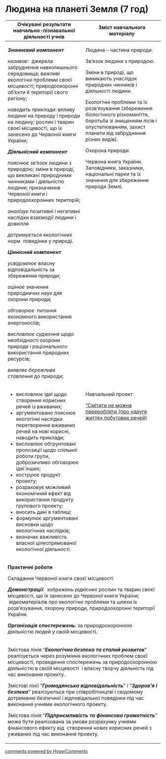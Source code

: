 <div id="hypercomments_widget" class="js-hypercomments-widget invisible"></div>

# Людина на планеті Земля (7 год)

<table>
  <tr>
    <td width="50%" align="center"><b>Очікувані результати навчально-пізнавальної діяльності учнів</b></td>
    <td width="50%" align="center"><b>Зміст навчального матеріалу</b></td>
  </tr>
<tbody>
  <tr>
    <td width="50%" style="vertical-align:top !important;">
<p><strong><em>Знаннєвий компонент</em></strong></p>
<p><em>називає</em>: &nbsp;джерела забруднення навколишнього середовища; важливі екологічні проблеми своєї місцевості; природоохоронні об&rsquo;єкти й території свого регіону;</p>
<p><em>наводить приклади</em>: впливу людини на природу і природи на людину; рослин і тварин своєї місцевості, що їх занесено до Червоної книги України;</p>
<p><strong><em>Діяльнісний компонент</em></strong></p>
<p><em>пояснює</em> зв&rsquo;язок людини з природою; зміни в природі, що викликані природними чинниками і діяльністю людини; призначення Червоної книги і природоохоронних територій;</p>
<p><em>аналізує</em> позитивні і негативні наслідки взаємодії людини і довкілля</p>
<p><em>дотримується </em>екологічних норм &nbsp;поведінки у природі.</p>
<p><strong><em>Ціннісний компонент</em></strong></p>
<p><em>усвідомлює </em>власну відповідальність за збереження природи;</p>
<p><em>оцінює </em>значення природничих наук для охорони природи;</p>
<p><em>обговорює</em> &nbsp;питання економного використання енергоносіїв;</p>
<p><em>висловлює судження</em> щодо необхідності охорони природи і раціонального використання природних ресурсів;</p>
<p><em>виявляє бережливе ставлення</em> до природи;</p>
</td>
    <td width="50%" style="vertical-align:top !important;">
<p>Людина &ndash; частина природи.</p>
<p>Зв&rsquo;язок людини з природою.</p>
<p>Зміни в природі, що виникають унаслідок природних чинників і діяльності людини. &nbsp;</p>
<p>Екологічні проблеми та їх розв&rsquo;язування (збереження біологічного різноманіття, боротьба зі знищенням лісів і опустелюванням, захист планети від забруднення різних видів).</p>
<p>Охорона природи.</p>
<p>Червона книга України. Заповідники, заказники, національні парки та їх значення для збереження природи Землі.</p>
</td>
  </tr>
  <tr>
    <td width="50%" style="vertical-align:top !important;">
<ul>
<li>висловлює ідеї щодо створення корисних речей із вживаних;</li>
<li>аргументовано пояснює екогогічні наслідки перетворення вживаних речей на нові корисні, наводить приклади;</li>
<li>висловлює обгрунтовані пропозиції щодо спільної роботи групи, доброзичливо обговорює ідеї інших;</li>
<li>коструює продукт проекту;</li>
<li>розраховує можливий економічний ефект від використання продукту групового проекту;</li>
<li>вносить дані в таблиці;</li>
<li>формулює аргументовані висновки щодо екологічних наслідків;</li>
<li>визначає важливість власної цілеспрямованої екологічної діяльності.</li>
</ul>
</td>
    <td width="50%" style="vertical-align:top !important;">
<p>Навчальний проект</p>
<p><a href="http://prirodaprojects.blogspot.com/2017/03/blog-post.html">&ldquo;Смітити не можна переробляти (про &laquo;друге життя&raquo; побутових речей)</a></p>
</td>
  </tr>
    <tr>
    <td style="vertical-align:top !important;" colspan="2">
<p><strong>Практичні роботи</strong></p>
<p>Складання Червоної книги своєї місцевості</p>
<p><strong><em>Демонстрації</em></strong>: &nbsp;зображень рідкісних рослин та тварин своєї місцевості, що їх занесено до Червоної книги України; &nbsp;відеоматеріалів про екологічні проблеми та шляхи їх розв&rsquo;язування, охорону природи, природоохоронні території України.</p>
<p><strong><em>Організація спостережень</em></strong>: за природоохоронною діяльністю людей у своїй місцевості.</p>
</td>
  </tr>
    <tr>
    <td style="vertical-align:top !important;" colspan="2">
<p>Змістова лінія "<strong><em>Екологічна безпека та сталий розвиток</em></strong>" реалізується через розуміння екологічних проблем своєї місцевості, проведення спостережень за природоохоронною діяльністю в своїй місцевості &nbsp;і власну творчу діяльність під час виконання проекту.</p>
<p>Змістові лінії "<strong><em>Громадянська відповідальність</em></strong>" і "<strong><em>Здоров'я і безпека</em></strong>" реалізуються при співробітництві і свідомому дотриманні безпечної і відповідальної поведінки під час виконання учнями екологічного проекту.</p>
<p>Змістова лінія "<strong><em>Підприємливість та фінансова грамотність</em></strong>" може бути реалізована за умови розрахунку учнями фінансового ефекту від &nbsp;створення нових корисних речей з уживаних під час виконання проекту.</p>
</td>
  </tr>
</tbody>
</table>

<div class="js-hypercomments-container">
<a href="http://hypercomments.com" class="hc-link" title="comments widget">comments powered by HyperComments</a>
</div>